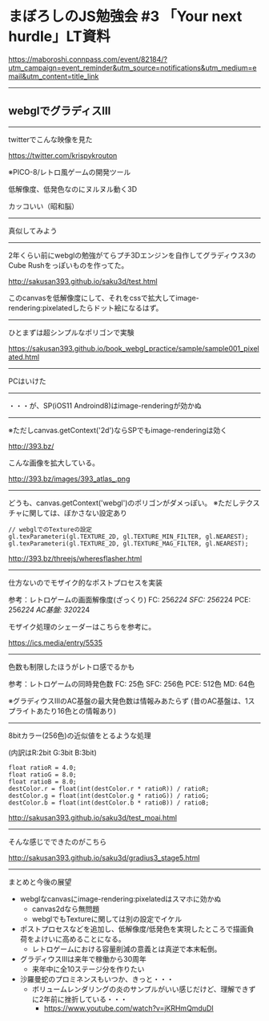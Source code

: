 # まぼろしのJS勉強会 #3 「Your next hurdle」LT資料

https://maboroshi.connpass.com/event/82184/?utm_campaign=event_reminder&utm_source=notifications&utm_medium=email&utm_content=title_link

---

## webglでグラディスⅢ

---

twitterでこんな映像を見た

https://twitter.com/krispykrouton

※PICO-8/レトロ風ゲームの開発ツール


低解像度、低発色なのにヌルヌル動く3D

カッコいい（昭和脳）

---

真似してみよう

---

2年くらい前にwebglの勉強がてらプチ3Dエンジンを自作してグラディウス3のCube Rushをっぽいものを作ってた。

http://sakusan393.github.io/saku3d/test.html

このcanvasを低解像度にして、それをcssで拡大してimage-rendering:pixelatedしたらドット絵になるはず。

---

ひとまずは超シンプルなポリゴンで実験

https://sakusan393.github.io/book_webgl_practice/sample/sample001_pixelated.html

---

PCはいけた

---

・・・が、SP(iOS11 Androind8)はimage-renderingが効かぬ

---

※ただしcanvas.getContext('2d')ならSPでもimage-renderingは効く

http://393.bz/

こんな画像を拡大している。

http://393.bz/images/393_atlas_.png

---

どうも、canvas.getContext('webgl')のポリゴンがダメっぽい。
※ただしテクスチャに関しては、ぼかさない設定あり

```
// webglでのTextureの設定
gl.texParameteri(gl.TEXTURE_2D, gl.TEXTURE_MIN_FILTER, gl.NEAREST);
gl.texParameteri(gl.TEXTURE_2D, gl.TEXTURE_MAG_FILTER, gl.NEAREST);
```

http://393.bz/threejs/wheresflasher.html

---

仕方ないのでモザイク的なポストプロセスを実装

参考：レトロゲームの画面解像度(ざっくり)
FC: 256*224
SFC: 256*224
PCE: 256*224
AC基盤: 320*224


モザイク処理のシェーダーはこちらを参考に。

https://ics.media/entry/5535

---

色数も制限したほうがレトロ感でるかも

参考：レトロゲームの同時発色数
FC: 25色
SFC: 256色
PCE: 512色
MD: 64色

※グラディウスⅢのAC基盤の最大発色数は情報みあたらず
(昔のAC基盤は、1スプライトあたり16色との情報あり)

---

8bitカラー(256色)の近似値をとるような処理

(内訳はR:2bit G:3bit B:3bit)

```
float ratioR = 4.0;
float ratioG = 8.0;
float ratioB = 8.0;
destColor.r = float(int(destColor.r * ratioR)) / ratioR;
destColor.g = float(int(destColor.g * ratioG)) / ratioG;
destColor.b = float(int(destColor.b * ratioB)) / ratioB;
```

http://sakusan393.github.io/saku3d/test_moai.html

---

そんな感じでできたのがこちら

http://sakusan393.github.io/saku3d/gradius3_stage5.html

---

まとめと今後の展望

* webglなcanvasにimage-rendering:pixelatedはスマホに効かぬ
  * canvas2dなら無問題
  * webglでもTextureに関しては別の設定でイケル
* ポストプロセスなどを追加し、低解像度/低発色を実現したところで描画負荷をよけいに高めることになる。
  * レトロゲームにおける容量削減の意義とは真逆で本末転倒。
* グラディウスⅢは来年で稼働から30周年
  * 来年中に全10ステージ分を作りたい
* 沙羅曼蛇のプロミネンスもいつか、きっと・・・
  * ボリュームレンダリングの炎のサンプルがいい感じだけど、理解できずに2年前に挫折している・・・
    * https://www.youtube.com/watch?v=jKRHmQmduDI
